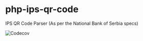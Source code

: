 # php-ips-qr-code
IPS QR Code Parser (As per the National Bank of Serbia specs)

![Codecov](https://img.shields.io/codecov/c/github/medigeek/php-ips-qr-code?token=67d24411-cfaa-4d7d-be92-da2befd51e96)

